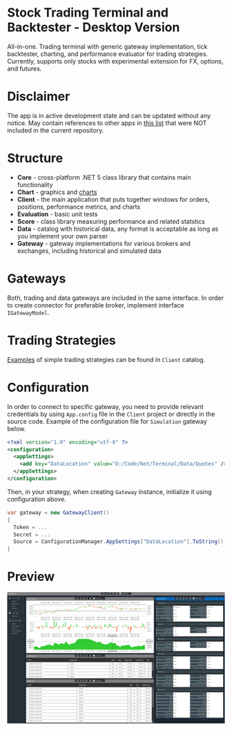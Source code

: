 # Stock Trading Terminal and Backtester - Desktop Version

All-in-one. Trading terminal with generic gateway implementation, tick backtester, charting, and performance evaluator for trading strategies.
Currently, supports only stocks with experimental extension for FX, options, and futures. 

# Disclaimer

The app is in active development state and can be updated without any notice. May contain references to other apps in [this list](https://github.com/Indemos) that were NOT included in the current repository.

# Structure

* **Core** - cross-platform .NET 5 class library that contains main functionality 
* **Chart** - graphics and [charts](https://github.com/Indemos/Canvas)
* **Client** - the main application that puts together windows for orders, positions, performance metrics, and charts 
* **Evaluation** - basic unit tests 
* **Score** - class library measuring performance and related statstics
* **Data** - catalog with historical data, any format is acceptable as long as you implement your own parser
* **Gateway** - gateway implementations for various brokers and exchanges, including historical and simulated data

# Gateways 

Both, trading and data gateways are included in the same interface. 
In order to create connector for preferable broker, implement interface `IGatewayModel`.

# Trading Strategies

[Examples](https://github.com/Indemos/Terminal/tree/master/Client/Strategies) of simple trading strategies can be found in `Client` catalog.

# Configuration 

In order to connect to specific gateway, you need to provide relevant credentials by using `App.config` file in the `Client` project or directly in the source code. 
Example of the configuration file for `Simulation` gateway below. 

```XML
<?xml version="1.0" encoding="utf-8" ?>
<configuration>
  <appSettings>
    <add key="DataLocation" value="D:/Code/Net/Terminal/Data/Quotes" />
  </appSettings>
</configuration>
```

Then, in your strategy, when creating `Gateway` instance, initialize it using configuration above. 

```C#
var gateway = new GatewayClient()
{
  Token = ...
  Secret = ...
  Source = ConfigurationManager.AppSettings["DataLocation"].ToString()
}
```

# Preview 

![](Screens/Panels.png)
